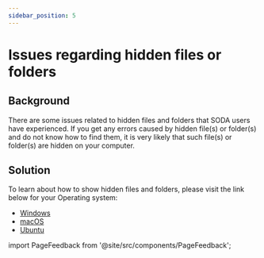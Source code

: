 ```yaml
---
sidebar_position: 5
---
```


# Issues regarding hidden files or folders

## Background

There are some issues related to hidden files and folders that SODA users have experienced. If you get any errors caused by hidden file(s) or folder(s) and do not know how to find them, it is very likely that such file(s) or folder(s) are hidden on your computer.

## Solution

To learn about how to show hidden files and folders, please visit the link below for your Operating system:

- [Windows](https://support.microsoft.com/en-us/windows/view-hidden-files-and-folders-in-windows-10-97fbc472-c603-9d90-91d0-1166d1d9f4b5#:~:text=Open%20File%20Explorer%20from%20the,folders%2C%20and%20drives%20and%20OK.)
- [macOS](https://www.ionos.com/digitalguide/server/configuration/showing-hidden-files-on-a-mac/#:~:text=Keyboard%20shortcuts%20are%20probably%20the,keys%20at%20the%20same%20time.)
- [Ubuntu](https://help.ubuntu.com/stable/ubuntu-help/files-hidden.html.en#:~:text=If%20you%20want%20to%20see,files%20that%20are%20not%20hidden.)

import PageFeedback from '@site/src/components/PageFeedback';

<PageFeedback />
